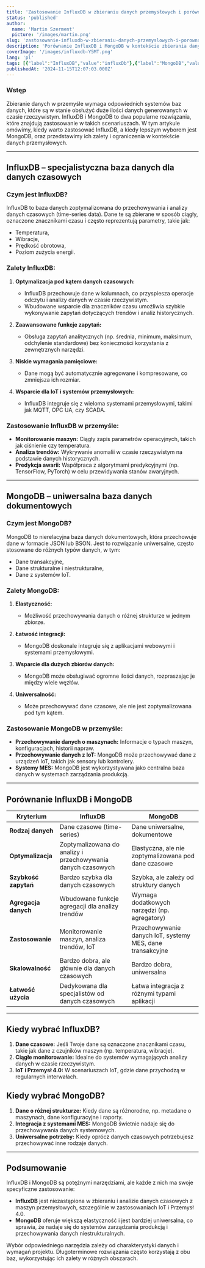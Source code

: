 ```yaml
---
title: 'Zastosowanie InfluxDB w zbieraniu danych przemysłowych i porównanie z MongoDB'
status: 'published'
author:
  name: 'Martin Szerment'
  picture: '/images/martin.png'
slug: 'zastosowanie-influxdb-w-zbieraniu-danych-przemyslowych-i-porownanie-z-mongodb'
description: 'Porównanie InfluxDB i MongoDB w kontekście zbierania danych przemysłowych. Artykuł omawia zastosowanie InfluxDB w analizie danych czasowych, monitorowaniu maszyn i IoT oraz MongoDB jako uniwersalnej bazy danych dla systemów MES. Praktyczne wskazówki, kiedy wybrać każdą z tych baz'
coverImage: '/images/influxdb-Y5MT.png'
lang: 'pl'
tags: [{"label":"InfluxDB","value":"influxDb"},{"label":"MongoDB","value":"mongoDb"},{"label":"time-series data","value":"timeSeriesData"},{"label":"analiza danych czasowych","value":"analizaDanychCzasowych"}]
publishedAt: '2024-11-15T12:07:03.000Z'
---
```


### **Wstęp**

Zbieranie danych w przemyśle wymaga odpowiednich systemów baz danych, które są w stanie obsłużyć duże ilości danych generowanych w czasie rzeczywistym. InfluxDB i MongoDB to dwa popularne rozwiązania, które znajdują zastosowanie w takich scenariuszach. W tym artykule omówimy, kiedy warto zastosować InfluxDB, a kiedy lepszym wyborem jest MongoDB, oraz przedstawimy ich zalety i ograniczenia w kontekście danych przemysłowych.

---

## **InfluxDB – specjalistyczna baza danych dla danych czasowych**

### **Czym jest InfluxDB?**

InfluxDB to baza danych zoptymalizowana do przechowywania i analizy danych czasowych (time-series data). Dane te są zbierane w sposób ciągły, oznaczone znacznikami czasu i często reprezentują parametry, takie jak:

- Temperatura,
- Wibracje,
- Prędkość obrotowa,
- Poziom zużycia energii.

### **Zalety InfluxDB:**

1. **Optymalizacja pod kątem danych czasowych:**

   - InfluxDB przechowuje dane w kolumnach, co przyspiesza operacje odczytu i analizy danych w czasie rzeczywistym.
   - Wbudowane wsparcie dla znaczników czasu umożliwia szybkie wykonywanie zapytań dotyczących trendów i analiz historycznych.

2. **Zaawansowane funkcje zapytań:**

   - Obsługa zapytań analitycznych (np. średnia, minimum, maksimum, odchylenie standardowe) bez konieczności korzystania z zewnętrznych narzędzi.

3. **Niskie wymagania pamięciowe:**

   - Dane mogą być automatycznie agregowane i kompresowane, co zmniejsza ich rozmiar.

4. **Wsparcie dla IoT i systemów przemysłowych:**

   - InfluxDB integruje się z wieloma systemami przemysłowymi, takimi jak MQTT, OPC UA, czy SCADA.

### **Zastosowanie InfluxDB w przemyśle:**

- **Monitorowanie maszyn:** Ciągły zapis parametrów operacyjnych, takich jak ciśnienie czy temperatura.
- **Analiza trendów:** Wykrywanie anomalii w czasie rzeczywistym na podstawie danych historycznych.
- **Predykcja awarii:** Współpraca z algorytmami predykcyjnymi (np. TensorFlow, PyTorch) w celu przewidywania stanów awaryjnych.

---

## **MongoDB – uniwersalna baza danych dokumentowych**

### **Czym jest MongoDB?**

MongoDB to nierelacyjna baza danych dokumentowych, która przechowuje dane w formacie JSON lub BSON. Jest to rozwiązanie uniwersalne, często stosowane do różnych typów danych, w tym:

- Dane transakcyjne,
- Dane strukturalne i niestrukturalne,
- Dane z systemów IoT.

### **Zalety MongoDB:**

1. **Elastyczność:**

   - Możliwość przechowywania danych o różnej strukturze w jednym zbiorze.

2. **Łatwość integracji:**

   - MongoDB doskonale integruje się z aplikacjami webowymi i systemami przemysłowymi.

3. **Wsparcie dla dużych zbiorów danych:**

   - MongoDB może obsługiwać ogromne ilości danych, rozpraszając je między wiele węzłów.

4. **Uniwersalność:**

   - Może przechowywać dane czasowe, ale nie jest zoptymalizowana pod tym kątem.

### **Zastosowanie MongoDB w przemyśle:**

- **Przechowywanie danych o maszynach:** Informacje o typach maszyn, konfiguracjach, historii napraw.
- **Przechowywanie danych z IoT:** MongoDB może przechowywać dane z urządzeń IoT, takich jak sensory lub kontrolery.
- **Systemy MES:** MongoDB jest wykorzystywana jako centralna baza danych w systemach zarządzania produkcją.

---

## **Porównanie InfluxDB i MongoDB**

| **Kryterium** | **InfluxDB** | **MongoDB** |
| --- | --- | --- |
| **Rodzaj danych** | Dane czasowe (time-series) | Dane uniwersalne, dokumentowe |
| **Optymalizacja** | Zoptymalizowana do analizy i przechowywania danych czasowych | Elastyczna, ale nie zoptymalizowana pod dane czasowe |
| **Szybkość zapytań** | Bardzo szybka dla danych czasowych | Szybka, ale zależy od struktury danych |
| **Agregacja danych** | Wbudowane funkcje agregacji dla analizy trendów | Wymaga dodatkowych narzędzi (np. agregatory) |
| **Zastosowanie** | Monitorowanie maszyn, analiza trendów, IoT | Przechowywanie danych IoT, systemy MES, dane transakcyjne |
| **Skalowalność** | Bardzo dobra, ale głównie dla danych czasowych | Bardzo dobra, uniwersalna |
| **Łatwość użycia** | Dedykowana dla specjalistów od danych czasowych | Łatwa integracja z różnymi typami aplikacji |

---

## **Kiedy wybrać InfluxDB?**

1. **Dane czasowe:** Jeśli Twoje dane są oznaczone znacznikami czasu, takie jak dane z czujników maszyn (np. temperatura, wibracje).
2. **Ciągłe monitorowanie:** Idealne do systemów wymagających analizy danych w czasie rzeczywistym.
3. **IoT i Przemysł 4.0:** W scenariuszach IoT, gdzie dane przychodzą w regularnych interwałach.

## **Kiedy wybrać MongoDB?**

1. **Dane o różnej strukturze:** Kiedy dane są różnorodne, np. metadane o maszynach, dane konfiguracyjne i raporty.
2. **Integracja z systemami MES:** MongoDB świetnie nadaje się do przechowywania danych systemowych.
3. **Uniwersalne potrzeby:** Kiedy oprócz danych czasowych potrzebujesz przechowywać inne rodzaje danych.

---

## **Podsumowanie**

InfluxDB i MongoDB są potężnymi narzędziami, ale każde z nich ma swoje specyficzne zastosowanie:

- **InfluxDB** jest niezastąpiona w zbieraniu i analizie danych czasowych z maszyn przemysłowych, szczególnie w zastosowaniach IoT i Przemysł 4.0.
- **MongoDB** oferuje większą elastyczność i jest bardziej uniwersalna, co sprawia, że nadaje się do systemów zarządzania produkcją i przechowywania danych niestrukturalnych.

Wybór odpowiedniego narzędzia zależy od charakterystyki danych i wymagań projektu. Długoterminowe rozwiązania często korzystają z obu baz, wykorzystując ich zalety w różnych obszarach.
